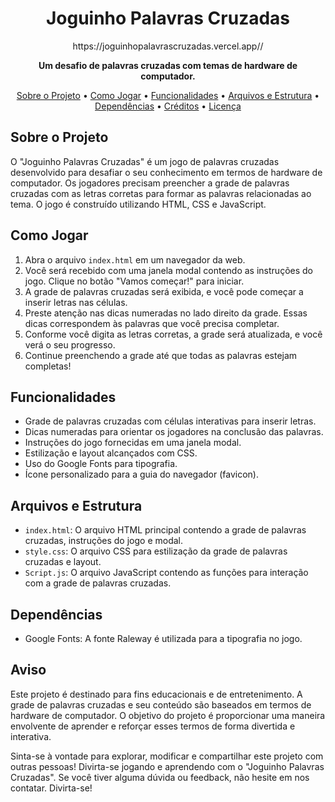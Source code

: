 <h1 align="center">Joguinho Palavras Cruzadas</h1>

<p align="center">https://joguinhopalavrascruzadas.vercel.app//
</p>

<p align="center">
  <strong>Um desafio de palavras cruzadas com temas de hardware de computador.</strong>
</p>

<p align="center">
  <a href="#sobre-o-projeto">Sobre o Projeto</a> •
  <a href="#como-jogar">Como Jogar</a> •
  <a href="#funcionalidades">Funcionalidades</a> •
  <a href="#arquivos-e-estrutura">Arquivos e Estrutura</a> •
  <a href="#dependências">Dependências</a> •
  <a href="#créditos">Créditos</a> •
  <a href="#licença">Licença</a>
</p>

## Sobre o Projeto

O "Joguinho Palavras Cruzadas" é um jogo de palavras cruzadas desenvolvido para desafiar o seu conhecimento em termos de hardware de computador. Os jogadores precisam preencher a grade de palavras cruzadas com as letras corretas para formar as palavras relacionadas ao tema. O jogo é construído utilizando HTML, CSS e JavaScript.

## Como Jogar

1. Abra o arquivo `index.html` em um navegador da web.
2. Você será recebido com uma janela modal contendo as instruções do jogo. Clique no botão "Vamos começar!" para iniciar.
3. A grade de palavras cruzadas será exibida, e você pode começar a inserir letras nas células.
4. Preste atenção nas dicas numeradas no lado direito da grade. Essas dicas correspondem às palavras que você precisa completar.
5. Conforme você digita as letras corretas, a grade será atualizada, e você verá o seu progresso.
6. Continue preenchendo a grade até que todas as palavras estejam completas!

## Funcionalidades

-   Grade de palavras cruzadas com células interativas para inserir letras.
-   Dicas numeradas para orientar os jogadores na conclusão das palavras.
-   Instruções do jogo fornecidas em uma janela modal.
-   Estilização e layout alcançados com CSS.
-   Uso do Google Fonts para tipografia.
-   Ícone personalizado para a guia do navegador (favicon).

## Arquivos e Estrutura

-   `index.html`: O arquivo HTML principal contendo a grade de palavras cruzadas, instruções do jogo e modal.
-   `style.css`: O arquivo CSS para estilização da grade de palavras cruzadas e layout.
-   `Script.js`: O arquivo JavaScript contendo as funções para interação com a grade de palavras cruzadas.

## Dependências

-   Google Fonts: A fonte Raleway é utilizada para a tipografia no jogo.

## Aviso

Este projeto é destinado para fins educacionais e de entretenimento. A grade de palavras cruzadas e seu conteúdo são baseados em termos de hardware de computador. O objetivo do projeto é proporcionar uma maneira envolvente de aprender e reforçar esses termos de forma divertida e interativa.

Sinta-se à vontade para explorar, modificar e compartilhar este projeto com outras pessoas! Divirta-se jogando e aprendendo com o "Joguinho Palavras Cruzadas". Se você tiver alguma dúvida ou feedback, não hesite em nos contatar. Divirta-se!
